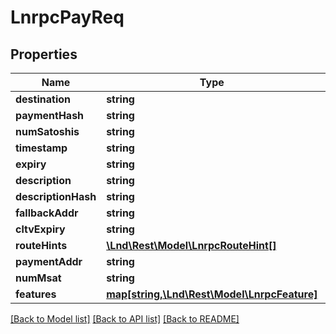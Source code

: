 # LnrpcPayReq

## Properties
Name | Type | Description | Notes
------------ | ------------- | ------------- | -------------
**destination** | **string** |  | [optional] 
**paymentHash** | **string** |  | [optional] 
**numSatoshis** | **string** |  | [optional] 
**timestamp** | **string** |  | [optional] 
**expiry** | **string** |  | [optional] 
**description** | **string** |  | [optional] 
**descriptionHash** | **string** |  | [optional] 
**fallbackAddr** | **string** |  | [optional] 
**cltvExpiry** | **string** |  | [optional] 
**routeHints** | [**\Lnd\Rest\Model\LnrpcRouteHint[]**](LnrpcRouteHint.md) |  | [optional] 
**paymentAddr** | **string** |  | [optional] 
**numMsat** | **string** |  | [optional] 
**features** | [**map[string,\Lnd\Rest\Model\LnrpcFeature]**](LnrpcFeature.md) |  | [optional] 

[[Back to Model list]](../README.md#documentation-for-models) [[Back to API list]](../README.md#documentation-for-api-endpoints) [[Back to README]](../README.md)


